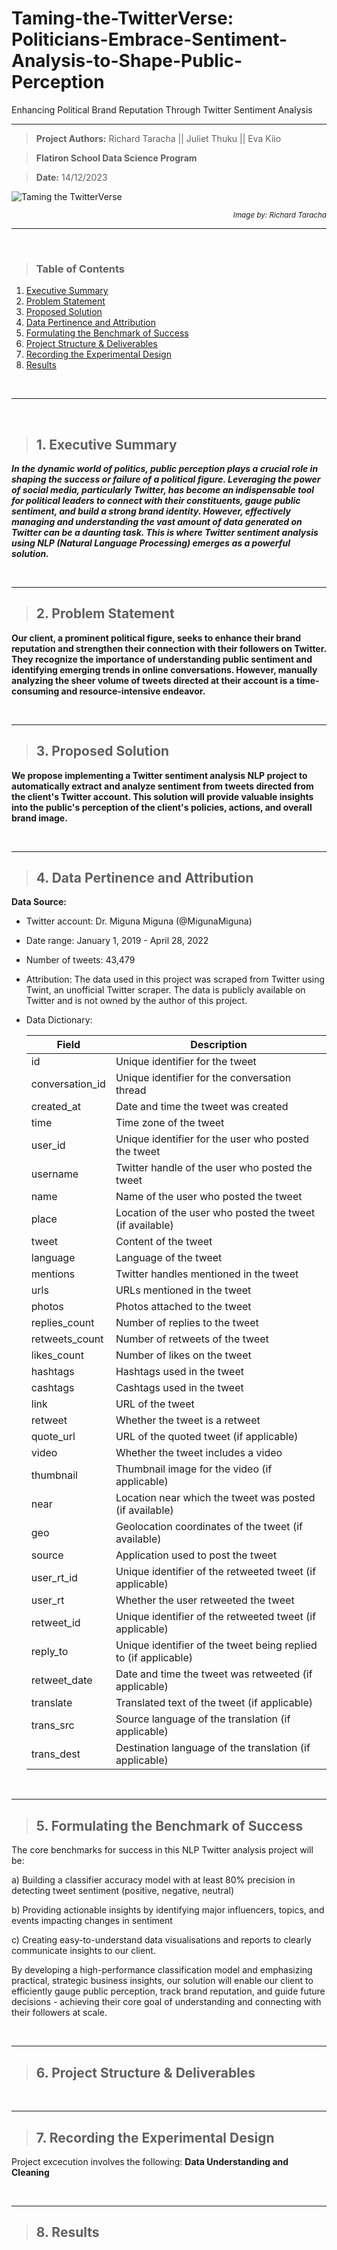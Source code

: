 # Taming-the-TwitterVerse: Politicians-Embrace-Sentiment-Analysis-to-Shape-Public-Perception
Enhancing Political Brand Reputation Through Twitter Sentiment Analysis

---

>  **Project Authors:** Richard Taracha || Juliet Thuku || Eva Kiio

> **Flatiron School Data Science Program**

>  **Date:** 14/12/2023
> 
![Taming the TwitterVerse](https://github.com/TarachaR/Taming-the-TwitterVerse-Politicians-Embrace-Sentiment-Analysis-to-Shape-Public-Perception/assets/67068918/18cd6417-dd21-450c-9814-fb7b02b2943c)

<p align="right"><i><small>Image by: Richard Taracha</small></i></p>

---
</br>

> ###  Table of Contents
1. [Executive Summary](#background-information) 
2. [Problem Statement](#understanding-the-context)
3. [Proposed Solution](#understanding-the-context)
4. [Data Pertinence and Attribution](#understanding-the-context)
5. [Formulating the Benchmark of Success](#understanding-the-context)
6. [Project Structure & Deliverables](#project-deliverable)
7. [Recording the Experimental Design](#recording-the-experimental-design)
8. [Results](#project-deliverable)


</br>

---

</br>

> ## 1. Executive Summary

***In the dynamic world of politics, public perception plays a crucial role in shaping the success or failure of a political figure. Leveraging the power of social media, particularly Twitter, has become an indispensable tool for political leaders to connect with their constituents, gauge public sentiment, and build a strong brand identity. However, effectively managing and understanding the vast amount of data generated on Twitter can be a daunting task. This is where Twitter sentiment analysis using NLP (Natural Language Processing) emerges as a powerful solution.***

</br>

---
> ## 2. Problem Statement

**Our client, a prominent political figure, seeks to enhance their brand reputation and strengthen their connection with their followers on Twitter. They recognize the importance of understanding public sentiment and identifying emerging trends in online conversations. However, manually analyzing the sheer volume of tweets directed at their account is a time-consuming and resource-intensive endeavor.**

</br>

---
> ## 3. Proposed Solution

**We propose implementing a Twitter sentiment analysis NLP project to automatically extract and analyze sentiment from tweets directed from the client's Twitter account. This solution will provide valuable insights into the public's perception of the client's policies, actions, and overall brand image.**

</br>

---
> ## 4. Data Pertinence and Attribution

**Data Source:**

- Twitter account: Dr. Miguna Miguna (@MigunaMiguna)
- Date range: January 1, 2019 - April 28, 2022
- Number of tweets: 43,479
- Attribution: The data used in this project was scraped from Twitter using Twint, an unofficial Twitter scraper. The data is publicly available on Twitter and is not owned by the author of this project.
- Data Dictionary:

  | Field | Description |
    |-|-|
    | id | Unique identifier for the tweet |
    | conversation_id | Unique identifier for the conversation thread |
    | created_at | Date and time the tweet was created |
    | time | Time zone of the tweet |
    | user_id | Unique identifier for the user who posted the tweet |
    | username | Twitter handle of the user who posted the tweet |
    | name | Name of the user who posted the tweet |
    | place | Location of the user who posted the tweet (if available) |
    | tweet | Content of the tweet |
    | language | Language of the tweet |  
    | mentions | Twitter handles mentioned in the tweet |
    | urls | URLs mentioned in the tweet |
    | photos | Photos attached to the tweet |
    | replies_count | Number of replies to the tweet |
    | retweets_count | Number of retweets of the tweet |
    | likes_count | Number of likes on the tweet |
    | hashtags | Hashtags used in the tweet |
    | cashtags | Cashtags used in the tweet |
    | link | URL of the tweet |
    | retweet | Whether the tweet is a retweet |
    | quote_url | URL of the quoted tweet (if applicable) |
    | video | Whether the tweet includes a video |
    | thumbnail | Thumbnail image for the video (if applicable) |
    | near | Location near which the tweet was posted (if available) |
    | geo | Geolocation coordinates of the tweet (if available) |
    | source | Application used to post the tweet |  
    | user_rt_id | Unique identifier of the retweeted tweet (if applicable) |
    | user_rt | Whether the user retweeted the tweet |
    | retweet_id | Unique identifier of the retweeted tweet (if applicable) |  
    | reply_to | Unique identifier of the tweet being replied to (if applicable) |
    | retweet_date | Date and time the tweet was retweeted (if applicable) |
    | translate | Translated text of the tweet (if applicable) |
    | trans_src | Source language of the translation (if applicable) |  
    | trans_dest | Destination language of the translation (if applicable) |

</br>

---
> ## 5. Formulating the Benchmark of Success

The core benchmarks for success in this NLP Twitter analysis project will be: 

a) Building a classifier accuracy model with at least 80% precision in detecting tweet sentiment (positive, negative, neutral)

b) Providing actionable insights by identifying major influencers, topics, and events impacting changes in sentiment

c) Creating easy-to-understand data visualisations and reports to clearly communicate insights to our client. 

By developing a high-performance classification model and emphasizing practical, strategic business insights, our solution will enable our client to efficiently gauge public perception, track brand reputation, and guide future decisions - achieving their core goal of understanding and connecting with their followers at scale.

</br>

---
> ## 6. Project Structure & Deliverables


</br>

---
> ## 7. Recording the Experimental Design
Project excecution involves the following:
**Data Understanding and Cleaning**




</br>

---
> ## 8. Results
